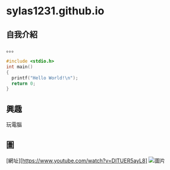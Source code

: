 # sylas1231.github.io

## 自我介紹
。。。

```c
#include <stdio.h>
int main()
{
  printf("Hello World!\n");
  return 0;
}
```

## 興趣
玩電腦

## 圖
[網址][https://www.youtube.com/watch?v=DlTUER5ayL8]
![圖片](https://img.ltn.com.tw/Upload/news/600/2021/02/25/phpkPy0Fq.jpg)
